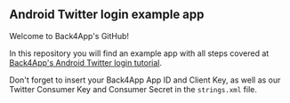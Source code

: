 ## Android Twitter login example app
Welcome to Back4App's GitHub!

In this repository you will find an example app with all steps covered at [Back4App's Android Twitter login tutorial](https://www.back4app.com/docs/android/android-app-twitter-login-tutorial).

Don't forget to insert your Back4App App ID and Client Key, as well as our Twitter Consumer Key and Consumer Secret in the `strings.xml` file.
